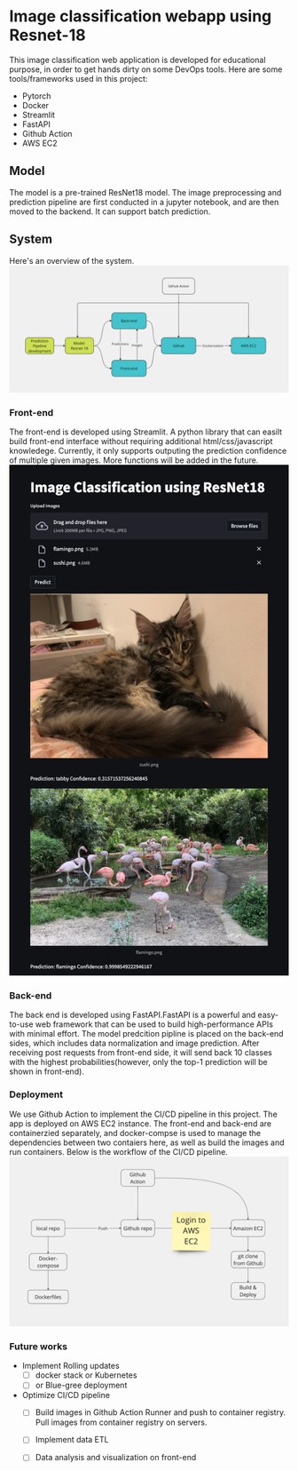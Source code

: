 # Image classification webapp using Resnet-18


This image classification web application is developed for educational purpose, in order to get hands dirty on some DevOps tools. Here are some tools/frameworks used in this project:
* Pytorch
* Docker
* Streamlit
* FastAPI
* Github Action
* AWS EC2


## Model 
The model is a pre-trained ResNet18 model. The image preprocessing and prediction pipeline are first conducted in a jupyter notebook, and are then moved to the backend. It can support batch prediction. 

## System
Here's an overview of the system.  
![](imgs/architecture.png)
 
### Front-end
The front-end is developed using Streamlit. A python library that can easilt build front-end interface without requiring additional html/css/javascript knowledege. Currently, it only supports outputing the prediction confidence of multiple given images. More functions will be added in the future.
![](imgs/front-end.png)

### Back-end
The back end is developed using FastAPI.FastAPI is a powerful and easy-to-use web framework that can be used to build high-performance APIs with minimal effort. The model predcition pipline is placed on the back-end sides, which includes data normalization and image prediction. After receiving post requests from front-end side, it will send back 10 classes with the highest probabilities(however, only the top-1 prediction will be shown in front-end). 

### Deployment 
We use Github Action to implement the CI/CD pipeline in this project. The app is deployed on AWS EC2 instance. The front-end and back-end are containerzied separately, and docker-compse is used to manage the dependencies between two contaiers here, as well as build the images and run containers. Below is the workflow of the CI/CD pipeline. 
![](imgs/cicd.png)

### Future works
- Implement Rolling updates
    - [ ] docker stack or Kubernetes
    - [ ] or Blue-gree deployment
- Optimize CI/CD pipeline
  - [ ] Build images in Github Action Runner and push to container registry. Pull images from container registry on servers.
  - [ ] Implement data ETL
  - [ ] Data analysis and visualization on front-end


